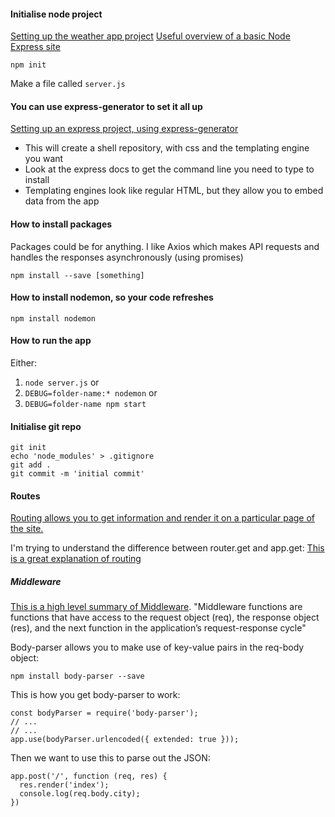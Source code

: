 #### Initialise node project
[Setting up the weather app project](https://codeburst.io/build-a-weather-website-in-30-minutes-with-node-js-express-openweather-a317f904897b)
[Useful overview of a basic Node Express site](https://shapeshed.com/creating-a-basic-site-with-node-and-express/)

`npm init`

Make a file called `server.js`

#### You can use express-generator to set it all up
[Setting up an express project, using express-generator](https://expressjs.com/en/starter/generator.html)

* This will create a shell repository, with css and the templating engine you want
* Look at the express docs to get the command line you need to type to install
* Templating engines look like regular HTML, but they allow you to embed data from the app

#### How to install packages
Packages could be for anything. I like Axios which makes API requests and handles the responses asynchronously (using promises)

`npm install --save [something]`

#### How to install nodemon, so your code refreshes
`npm install nodemon`

#### How to run the app

Either:
1. `node server.js` or
2. `DEBUG=folder-name:* nodemon` or
3. `DEBUG=folder-name npm start`

#### Initialise git repo

```
git init
echo 'node_modules' > .gitignore
git add .
git commit -m 'initial commit'
```

#### Routes

[Routing allows you to get information and render it on a particular page of the site.](https://shapeshed.com/creating-a-basic-site-with-node-and-express/)

I'm trying to understand the difference between router.get and app.get:
[This is a great explanation of routing](https://stackoverflow.com/questions/28305120/differences-between-express-router-and-app-get)


##### Middleware

[This is a high level summary of Middleware](https://expressjs.com/en/guide/writing-middleware.html). "Middleware functions are functions that have access to the request object (req), the response object (res), and the next function in the application’s request-response cycle"

Body-parser allows you to make use of key-value pairs in the req-body object:

`npm install body-parser --save`

This is how you get body-parser to work:
```
const bodyParser = require('body-parser');
// ...
// ...
app.use(bodyParser.urlencoded({ extended: true }));
```

Then we want to use this to parse out the JSON:
```
app.post('/', function (req, res) {
  res.render('index');
  console.log(req.body.city);
})
```
